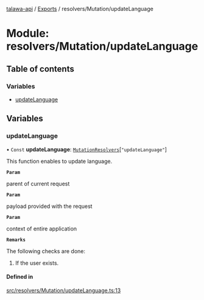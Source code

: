 [talawa-api](../README.md) / [Exports](../modules.md) / resolvers/Mutation/updateLanguage

# Module: resolvers/Mutation/updateLanguage

## Table of contents

### Variables

- [updateLanguage](resolvers_Mutation_updateLanguage.md#updatelanguage)

## Variables

### updateLanguage

• `Const` **updateLanguage**: [`MutationResolvers`](types_generatedGraphQLTypes.md#mutationresolvers)[``"updateLanguage"``]

This function enables to update language.

**`Param`**

parent of current request

**`Param`**

payload provided with the request

**`Param`**

context of entire application

**`Remarks`**

The following checks are done:
1. If the user exists.

#### Defined in

[src/resolvers/Mutation/updateLanguage.ts:13](https://github.com/PalisadoesFoundation/talawa-api/blob/65069df/src/resolvers/Mutation/updateLanguage.ts#L13)
